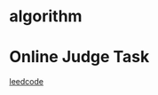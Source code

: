 # algorithm

# Online Judge Task
[leedcode](https://github.com/LiYanghe0824/algorithm/blob/main/leedcode.md)
